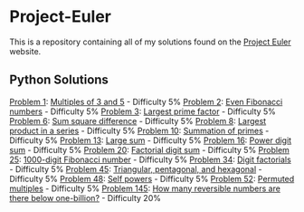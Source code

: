 # Project-Euler
This is a repository containing all of my solutions found on the [Project Euler](https://projecteuler.net/archives) website.

## Python Solutions
[Problem 1](https://projecteuler.net/problem=1): [Multiples of 3 and 5](https://github.com/sushimon/Project-Euler/blob/main/Python%20Solutions/Multiples%20of%203%20and%205.py) - Difficulty 5%
[Problem 2](https://projecteuler.net/problem=2): [Even Fibonacci numbers](https://github.com/sushimon/Project-Euler/blob/main/Python%20Solutions/Even%20Fibonacci%20Numbers.py) - Difficulty 5%
[Problem 3](https://projecteuler.net/problem=3): [Largest prime factor](https://github.com/sushimon/Project-Euler/blob/main/Python%20Solutions/Largest%20Prime%20Factor.py) - Difficulty 5%
[Problem 6](https://projecteuler.net/problem=6): [Sum square difference](https://github.com/sushimon/Project-Euler/blob/main/Python%20Solutions/Sum%20square%20difference.py) - Difficulty 5%
[Problem 8](https://projecteuler.net/problem=8): [Largest product in a series](https://github.com/sushimon/Project-Euler/blob/main/Python%20Solutions/Largest%20product%20in%20series.py) - Difficulty 5%
[Problem 10](https://projecteuler.net/problem=10): [Summation of primes](https://github.com/sushimon/Project-Euler/blob/main/Python%20Solutions/Summation%20of%20primes.py) - Difficulty 5%
[Problem 13](https://projecteuler.net/problem=13): [Large sum](https://github.com/sushimon/Project-Euler/blob/main/Python%20Solutions/Large%20sum/Large%20sum.py) - Difficulty 5%
[Problem 16](https://projecteuler.net/problem=16): [Power digit sum](https://github.com/sushimon/Project-Euler/blob/main/Python%20Solutions/Power%20digit%20sum.py) - Difficulty 5%
[Problem 20](https://projecteuler.net/problem=20): [Factorial digit sum](https://github.com/sushimon/Project-Euler/blob/main/Python%20Solutions/Factorial%20digit%20sum.py) - Difficulty 5%
[Problem 25](https://projecteuler.net/problem=25): [1000-digit Fibonacci number](https://github.com/sushimon/Project-Euler/blob/main/Python%20Solutions/1000%20digit%20Fibonacci%20number.py) - Difficulty 5%
[Problem 34](https://projecteuler.net/problem=34): [Digit factorials](https://github.com/sushimon/Project-Euler/blob/main/Python%20Solutions/Digit%20factorial.py) - Difficulty 5%
[Problem 45](https://projecteuler.net/problem=45): [Triangular, pentagonal, and hexagonal](https://github.com/sushimon/Project-Euler/blob/main/Python%20Solutions/Triangular%2C%20pentagonal%2C%20and%20hexagonal.py) - Difficulty 5%
[Problem 48](https://projecteuler.net/problem=48): [Self powers](https://github.com/sushimon/Project-Euler/blob/main/Python%20Solutions/Self%20powers.py) - Difficulty 5%
[Problem 52](https://projecteuler.net/problem=52): [Permuted multiples](https://github.com/sushimon/Project-Euler/blob/main/Python%20Solutions/Permuted%20multiples.py) - Difficulty 5%
[Problem 145](https://projecteuler.net/problem=145): [How many reversible numbers are there below one-billion?](https://github.com/sushimon/Project-Euler/blob/main/Python%20Solutions/Reversible%20numbers.py) - Difficulty 20%
